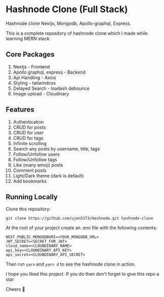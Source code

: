 # Hashnode Clone (Full Stack)

Hashnode clone Nextjs, Mongodb, Apollo-graphql, Express.

This is a complete repository of hashnode clone which I made while learning MERN stack.

## Core Packages

1. Nextjs - Frontend
2. Apollo graphql, express - Backend
3. Api Handling - Axios
4. Styling - tailwindcss
5. Delayed Search - loadash debounce
6. Image upload - Cloudinary

## Features

1. Authentication
2. CRUD for posts
3. CRUD for user
4. CRUD for tags
5. Infinite scrolling
6. Search any posts by username, title, tags
7. Follow/Unfollow users
8. Follow/Unfollow tags
9. Like (many emoji) posts
10. Comment posts
11. Light/Dark theme (dark is default)
12. Add bookmarks

## Running Locally

Clone this repository:

```
git clone https://github.com/ujen5173/Hashnode.git hashnode-clone
```

At the root of your project create an .env file with the following contents:

```
NEXT_PUBLIC_MONGODBURI=<YOUR_MONGODB_URL>
JWT_SECRET=<SECRET_FOR_JWT>
cloud_name=<CLOUNDINARY_NAME>
api_key=<CLOUNDINARY_API_KEY>
api_secret=<CLOUNDINARY_API_SECRET>
```

Then run `yarn` and `yarn d` to see the hashnode clone in action.

I hope you liked this project. If you do then don't forget to give this repo a star

Cheers 🍻
